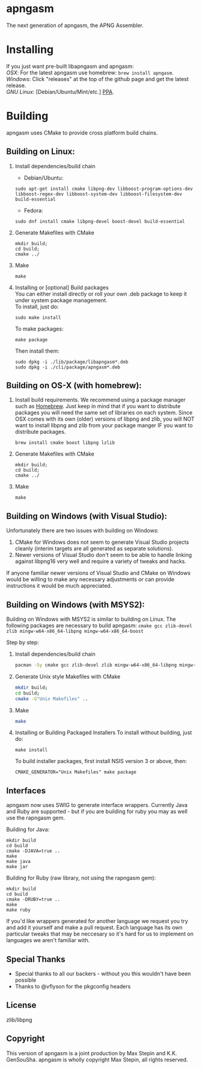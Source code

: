 apngasm
=======
The next generation of apngasm, the APNG Assembler.

Installing
==========
If you just want pre-built libapngasm and apngasm:  
*OSX*: For the latest apngasm use homebrew: `brew install apngasm`.  
*Windows*: Click "releases" at the top of the github page and get the latest release.  
*GNU Linux*: [Debian/Ubuntu/Mint/etc.] [PPA](https://code.launchpad.net/~zero-tsuki/+archive/ppa).  

Building
========
apngasm uses CMake to provide cross platform build chains.

Building on Linux:  
----------------------------------
1. Install dependencies/build chain  
    * Debian/Ubuntu:
	```
    sudo apt-get install cmake libpng-dev libboost-program-options-dev libboost-regex-dev libboost-system-dev libboost-filesystem-dev build-essential
    ```
	* Fedora:
	```
	sudo dnf install cmake libpng-devel boost-devel build-essential
	```
2. Generate Makefiles with CMake  
    ```
    mkdir build;
    cd build;
    cmake ../
    ```
3. Make  
    ```
    make
    ```
4. Installing or [optional] Build packages  
You can either install directly or roll your own .deb package to keep it under system package 
management.  
    To install, just do:
    ```
    sudo make install
    ```
    To make packages:
    ```
    make package
    ```

    Then install them:
    ```
    sudo dpkg -i ./lib/package/libapngasm*.deb
    sudo dpkg -i ./cli/package/apngasm*.deb
    ```

Building on OS-X (with homebrew):  
---------------------------------
1. Install build requirements. We recommend using a package manager such as 
    [Homebrew](http://brew.sh/). Just keep in mind that if you want to distribute packages you 
    will need the same set of libraries on each system. Since OSX comes with its own (older) 
    versions of libpng and zlib, you will NOT want to install libpng and zlib from your package 
    manger IF you want to distribute packages.
    ```
    brew install cmake boost libpng lzlib
    ```

2. Generate Makefiles with CMake  
    ```
    mkdir build;
    cd build;
    cmake ../
    ```
3. Make  
    ```
    make
    ```

Building on Windows (with Visual Studio):
-----------------------------------------
Unfortunately there are two issues with building on Windows:
1. CMake for Windows does not seem to generate Visual Studio projects cleanly (interim targets 
    are all generated as separate solutions).
2. Newer versions of Visual Studio don't seem to be able to handle linking against libpng16 
    very well and require a variety of tweaks and hacks.

If anyone familiar newer versions of Visual Studio and CMake on Windows would be willing to 
make any necessary adjustments or can provide instructions it would be much appreciated.

Building on Windows (with MSYS2):  
---------------------------------
Building on Windows with MSYS2 is similar to building on Linux. The following packages are 
necessary to build apngasm: 
`cmake gcc zlib-devel zlib mingw-w64-x86_64-libpng mingw-w64-x86_64-boost`

Step by step:
1. Install dependencies/build chain  
    ```sh
    pacman -Sy cmake gcc zlib-devel zlib mingw-w64-x86_64-libpng mingw-w64-x86_64-boost
    ```
2. Generate Unix style Makefiles with CMake  
    ```sh
    mkdir build;
    cd build;
    cmake -G"Unix Makefiles" ..
    ```
3. Make  
    ```sh
    make
    ```
4. Installing or Building Packaged Installers
    To install without building, just do:
    ```
    make install
    ```
    To build installer packages, first install NSIS version 3 or above, then:
    ```
    CMAKE_GENERATOR="Unix Makefiles" make package
    ```

Interfaces
----------
apngasm now uses SWIG to generate interface wrappers. Currently Java and Ruby are supported - 
but if you are building for ruby you may as well use the rapngasm gem.

Building for Java:
```
mkdir build
cd build
cmake -DJAVA=true ..
make
make java
make jar
```

Building for Ruby (raw library, not using the rapngasm gem):
```
mkdir build
cd build
cmake -DRUBY=true ..
make
make ruby
```

If you'd like wrappers generated for another language we request you try and add it yourself and 
make a pull request. Each language has its own particular tweaks that may be neccesary so it's 
hard for us to implement on languages we aren't familiar with.

Special Thanks
--------------
* Special thanks to all our backers - without you this wouldn't have been possible
* Thanks to @vflyson for the pkgconfig headers


License
-------
zlib/libpng

Copyright
---------
This version of apngasm is a joint production by Max Stepin and K.K. GenSouSha.
apngasm is wholly copyright Max Stepin, all rights reserved.
